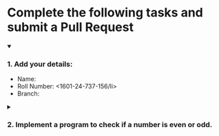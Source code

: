 # Complete the following tasks and submit a Pull Request
<details open>
<summary><h3>1. Add your details: </h3></summary>
<ul>
  <li> Name: <srinidhi/li>
  <li> Roll Number: <1601-24-737-156/li>
  <li> Branch: <IT-3/li>
</ul>
</details>
<details>
<summary><h3> 2. Implement a program to check if a number is even or odd. </h3></summary>
<ul>
  <li> Create a new file in the repository and add your code. </li>
  <li> Use any programming language of your choice. </li>
</ul>
</details>
